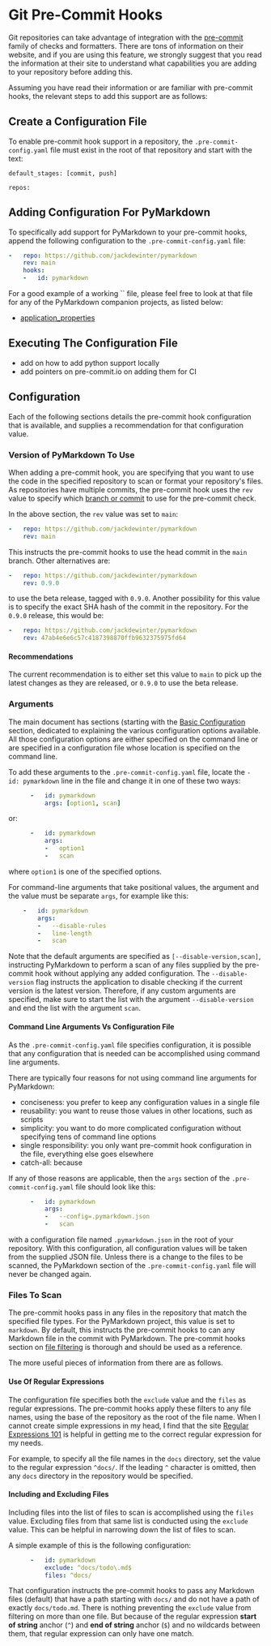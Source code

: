 # Git Pre-Commit Hooks

Git repositories can take advantage of integration with
the [pre-commit](https://pre-commit.com/) family of
checks and formatters.  There are tons of information
on their website, and if you are using this feature,
we strongly suggest that you read the information at
their site to understand what capabilities you are adding
to your repository before adding this.

Assuming you have read their information or are familiar
with pre-commit hooks, the relevant steps to add this
support are as follows:

## Create a Configuration File

To enable pre-commit hook support in a repository,
the `.pre-commit-config.yaml` file must exist in the
root of that repository and start with the text:

```text
default_stages: [commit, push]

repos:
```

## Adding Configuration For PyMarkdown

To specifically add support for PyMarkdown to your
pre-commit hooks, append the following configuration to
the `.pre-commit-config.yaml` file:

```yaml
-   repo: https://github.com/jackdewinter/pymarkdown
    rev: main
    hooks:
    -   id: pymarkdown
```

For a good example of a working `` file, please feel free to look at that file
for any of the PyMarkdown companion projects, as listed below:

- [application_properties](https://github.com/jackdewinter/application_properties/blob/main/.pre-commit-config.yaml)

## Executing The Configuration File

- add on how to add python support locally
- add pointers on pre-commit.io on adding them for CI

## Configuration

Each of the following sections details the pre-commit hook
configuration that is available, and supplies a recommendation
for that configuration value.

### Version of PyMarkdown To Use

When adding a pre-commit hook, you are specifying that you
want to use the code in the specified repository to scan or
format your repository's files.  As repositories have multiple
commits, the pre-commit hook uses the `rev`
value to specify which
[branch or commit](https://pre-commit.com/#pre-commit-configyaml---repos)
to use for the pre-commit check.

In the above section, the `rev` value was set to `main`:

```yaml
-   repo: https://github.com/jackdewinter/pymarkdown
    rev: main
```

This instructs the pre-commit hooks to use the head commit in
the `main` branch.  Other alternatives are:

```yaml
-   repo: https://github.com/jackdewinter/pymarkdown
    rev: 0.9.0
```

to use the beta release, tagged with `0.9.0`.  Another possibility
for this value is to specify the exact SHA hash of the commit in the repository.
For the `0.9.0` release, this would be:

```yaml
-   repo: https://github.com/jackdewinter/pymarkdown
    rev: 47ab4e6e6c57c4187398870ffb9632375975fd64
```

#### Recommendations

The current recommendation is to either set this value
to `main` to pick up the latest changes as they are released,
or `0.9.0` to use the beta release.

### Arguments

The main document has sections (starting with the
[Basic Configuration](https://github.com/jackdewinter/pymarkdown#basic-configuration)
section, dedicated to explaining the various configuration options
available.  All those configuration options are either
specified on the command line or are specified in a configuration
file whose location is specified on the command line.

To add these arguments to the `.pre-commit-config.yaml` file,
locate the `- id: pymarkdown` line in the file and change it
in one of these two ways:

```yaml
      -   id: pymarkdown
          args: [option1, scan]
```

or:

```yaml
      -   id: pymarkdown
          args:
          -   option1
          -   scan
```

where `option1` is one of the specified options.

For command-line arguments that take positional values, the
argument and the value must be separate `args`, for example
like this:

```yaml
    -   id: pymarkdown
        args:
        -   --disable-rules
        -   line-length
        -   scan
```

Note that
the default arguments are specified as `[--disable-version,scan]`, instructing
PyMarkdown to perform a scan of any files supplied by the
pre-commit hook without applying any added configuration.
The `--disable-version` flag instructs the application to disable checking
if the current version is the latest version.
Therefore, if any custom arguments are specified, make sure to start the
list with the argument `--disable-version` and end the list with the
argument `scan`.

#### Command Line Arguments Vs Configuration File

As the `.pre-commit-config.yaml` file specifies configuration,
it is possible that any configuration that is needed can be
accomplished using command line arguments.

There are typically four reasons for not using command line arguments for
PyMarkdown:

- conciseness: you prefer to keep any configuration values in a single file
- reusability: you want to reuse those values in other locations, such as scripts
- simplicity: you want to do more complicated configuration without specifying tens of command line options
- single responsibility: you only want pre-commit hook configuration in the file, everything else goes elsewhere
- catch-all: because

If any of those reasons are applicable, then the `args` section
of the `.pre-commit-config.yaml` file should look like this:

```yaml
      -   id: pymarkdown
          args:
          -   --config=.pymarkdown.json
          -   scan
```

with a configuration file named `.pymarkdown.json` in the root of
your repository.  With this configuration, all configuration values
will be taken from the supplied JSON file.  Unless there is a change
to the files to be scanned, the PyMarkdown section of the
`.pre-commit-config.yaml` file will never be changed again.

### Files To Scan

The pre-commit hooks pass in any files in the repository that match
the specified file types.  For the PyMarkdown project, this value
is set to `markdown`.  By default, this instructs the pre-commit
hooks to can any Markdown file in the commit with PyMarkdown.  The pre-commit
hooks section on [file filtering](https://pre-commit.com/#filtering-files-with-types)
is thorough and should be used as a reference.

The more useful pieces of information from there are as follows.

#### Use Of Regular Expressions

The configuration file specifies both the `exclude` value and the `files`
as regular expressions.  The pre-commit hooks apply these filters to any file names,
using the base of the repository as the root of the file name.
When I cannot create simple expressions in my head, I find
that the site [Regular Expressions 101](https://regex101.com/)
is helpful in getting me to the correct regular expression for my needs.

For example, to specify all the file names in the `docs` directory,
set the value to the regular expression `^docs/`.  If the leading
`^` character is omitted, then any `docs` directory in the repository
would be specified.

#### Including and Excluding Files

Including files into the list of files to scan is accomplished
using the `files` value.  Excluding files from that same list
is conducted using the `exclude` value.  This can be helpful
in narrowing down the list of files to scan.

A simple example of this is the following configuration:

```yaml
      -   id: pymarkdown
          exclude: ^docs/todo\.md$
          files: ^docs/
```

That configuration instructs the pre-commit hooks to pass
any Markdown files (default) that have a path starting with
`docs/` and do not have a path of exactly `docs/todo.md`.
There is nothing preventing the `exclude` value from
filtering on more than one file.  But because of the
regular expression **start of string** anchor (`^`) and
**end of string** anchor (`$`) and no wildcards between
them, that regular expression can only have one match.
